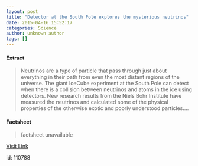 ```yaml
---
layout: post
title: "Detector at the South Pole explores the mysterious neutrinos"
date: 2015-04-16 15:52:17
categories: Science
author: unknown author
tags: []
---
```



#### Extract
>Neutrinos are a type of particle that pass through just about everything in their path from even the most distant regions of the universe. The giant IceCube experiment at the South Pole can detect when there is a collision between neutrinos and atoms in the ice using detectors. New research results from the Niels Bohr Institute have measured the neutrinos and calculated some of the physical properties of the otherwise exotic and poorly understood particles....

#### Factsheet
>factsheet unavailable

[Visit Link](http://feeds.sciencedaily.com/~r/sciencedaily/~3/WOa83ha6fdU/150416115217.htm)

id:  110788


